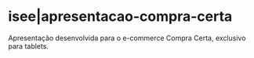 # isee|apresentacao-compra-certa
Apresentação desenvolvida para o e-commerce Compra Certa, exclusivo para tablets.
